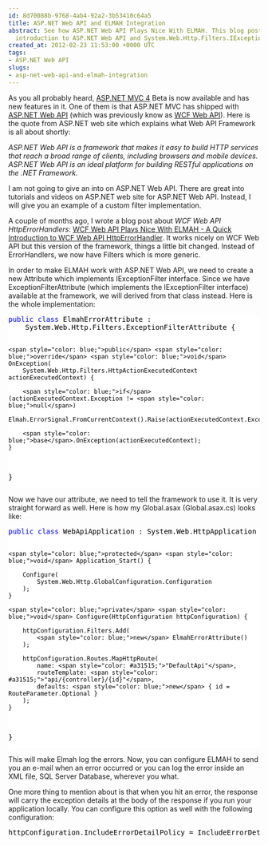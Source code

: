 ```yaml
---
id: 8d70088b-9768-4ab4-92a2-3b53410c64a5
title: ASP.NET Web API and ELMAH Integration
abstract: See how ASP.NET Web API Plays Nice With ELMAH. This blog post is a Quick
  introduction to ASP.NET Web API and System.Web.Http.Filters.IExceptionFilter
created_at: 2012-02-23 11:53:00 +0000 UTC
tags:
- ASP.NET Web API
slugs:
- asp-net-web-api-and-elmah-integration
---
```


<p>As you all probably heard, <a target="_blank" href="http://asp.net/mvc/mvc4">ASP.NET MVC 4</a> Beta is now available and has new features in it. One of them is that ASP.NET MVC has shipped with <a target="_blank" href="http://www.asp.net/web-api" title="http://www.asp.net/web-api">ASP.NET Web API</a> (which was previously know as <a target="_blank" href="http://www.tugberkugurlu.com/archive/introduction-to-wcf-web-api-new-rest-face-ofnet" title="http://www.tugberkugurlu.com/archive/introduction-to-wcf-web-api-new-rest-face-ofnet">WCF Web API</a>). Here is the quote from ASP.NET web site which explains what Web API Framework is all about shortly:</p>
<p><em>ASP.NET Web API is a framework that makes it easy to build HTTP services that reach a broad range of clients, including browsers and mobile devices. ASP.NET Web API is an ideal platform for building RESTful applications on the .NET Framework.</em></p>
<p>I am not going to give an into on ASP.NET Web API. There are great into tutorials and videos on ASP.NET web site for ASP.NET Web API. Instead, I will give you an example of a custom filter implementation.</p>
<p>A couple of months ago, I wrote a blog post about <em>WCF Web API HttpErrorHandlers</em>: <a target="_blank" href="http://www.tugberkugurlu.com/archive/wcf-web-api-plays-nice-with-elmah-a-quick-introduction-to-wcf-web-api-httperrorhandler" title="http://www.tugberkugurlu.com/archive/wcf-web-api-plays-nice-with-elmah-a-quick-introduction-to-wcf-web-api-httperrorhandler">WCF Web API Plays Nice With ELMAH - A Quick Introduction to WCF Web API HttpErrorHandler</a>. It works nicely on WCF Web API but this version of the framework, things a little bit changed. Instead of ErrorHandlers, we now have Filters which is more generic.</p>
<p>In order to make ELMAH work with ASP.NET Web API, we need to create a new Attribute which implements IExceptionFilter interface. Since we have ExceptionFilterAttribute (which implements the IExceptionFilter interface) available at the framework, we will derived from that class instead. Here is the whole implementation:</p>
<div class="code-wrapper border-shadow-1">
<div style="background-color: white; color: black;">
<pre><span style="color: blue;">public</span> <span style="color: blue;">class</span> ElmahErrorAttribute : 
    System.Web.Http.Filters.ExceptionFilterAttribute {

    <span style="color: blue;">public</span> <span style="color: blue;">override</span> <span style="color: blue;">void</span> OnException(
        System.Web.Http.Filters.HttpActionExecutedContext actionExecutedContext) {

        <span style="color: blue;">if</span>(actionExecutedContext.Exception != <span style="color: blue;">null</span>)
            Elmah.ErrorSignal.FromCurrentContext().Raise(actionExecutedContext.Exception);

        <span style="color: blue;">base</span>.OnException(actionExecutedContext);
    }
}</pre>
</div>
</div>
<p>Now we have our attribute, we need to tell the framework to use it. It is very straight forward as well. Here is how my Global.asax (Global.asax.cs) looks like:</p>
<div class="code-wrapper border-shadow-1">
<div style="background-color: white; color: black;">
<pre><span style="color: blue;">public</span> <span style="color: blue;">class</span> WebApiApplication : System.Web.HttpApplication {

    <span style="color: blue;">protected</span> <span style="color: blue;">void</span> Application_Start() {

        Configure(
            System.Web.Http.GlobalConfiguration.Configuration
        );
    }

    <span style="color: blue;">private</span> <span style="color: blue;">void</span> Configure(HttpConfiguration httpConfiguration) {

        httpConfiguration.Filters.Add(
            <span style="color: blue;">new</span> ElmahErrorAttribute()
        );

        httpConfiguration.Routes.MapHttpRoute(
            name: <span style="color: #a31515;">"DefaultApi"</span>,
            routeTemplate: <span style="color: #a31515;">"api/{controller}/{id}"</span>,
            defaults: <span style="color: blue;">new</span> { id = RouteParameter.Optional }
        );
    }
}</pre>
</div>
</div>
<p>This will make Elmah log the errors. Now, you can configure ELMAH to send you an e-mail when an error occurred or you can log the error inside an XML file, SQL Server Database, wherever you what.</p>
<p>One more thing to mention about is that when you hit an error, the response will carry the exception details at the body of the response if you run your application locally. You can configure this option as well with the following configuration:</p>
<div class="code-wrapper border-shadow-1">
<div style="background-color: white; color: black;">
<pre>httpConfiguration.IncludeErrorDetailPolicy = IncludeErrorDetailPolicy.Never;</pre>
</div>
</div>